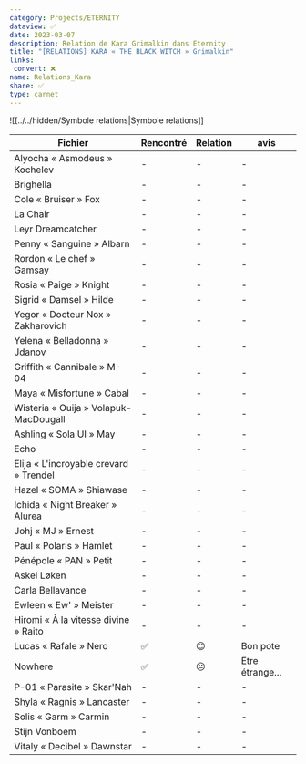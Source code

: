 ```yaml
---
category: Projects/ETERNITY
dataview: ✅
date: 2023-03-07
description: Relation de Kara Grimalkin dans Eternity
title: "[RELATIONS] KARA « THE BLACK WITCH » Grimalkin"
links: 
 convert: ❌
name: Relations_Kara
share: ✅
type: carnet
---
```


![[../../hidden/Symbole relations|Symbole relations]]

| Fichier                                                                                                                | Rencontré | Relation | avis            |
| ---------------------------------------------------------------------------------------------------------------------- | --------- | -------- | --------------- |
| Alyocha « Asmodeus » Kochelev               | \-        | \-       | \-              |
| Brighella                                                       | \-        | \-       | \-              |
| Cole « Bruiser » Fox                                 | \-        | \-       | \-              |
| La Chair                                                         | \-        | \-       | \-              |
| Leyr Dreamcatcher                                       | \-        | \-       | \-              |
| Penny « Sanguine » Albarn                       | \-        | \-       | \-              |
| Rordon « Le chef » Gamsay                       | \-        | \-       | \-              |
| Rosia « Paige » Knight                             | \-        | \-       | \-              |
| Sigrid « Damsel » Hilde                           | \-        | \-       | \-              |
| Yegor « Docteur Nox » Zakharovich       | \-        | \-       | \-              |
| Yelena « Belladonna » Jdanov                 | \-        | \-       | \-              |
| Griffith « Cannibale » M-04                        | \-        | \-       | \-              |
| Maya « Misfortune » Cabal                            | \-        | \-       | \-              |
| Wisteria « Ouija » Volapuk-MacDougall    | \-        | \-       | \-              |
| Ashling « Sola UI » May                               | \-        | \-       | \-              |
| Echo                                                                     | \-        | \-       | \-              |
| Elija « L'incroyable crevard » Trendel | \-        | \-       | \-              |
| Hazel « SOMA » Shiawase                               | \-        | \-       | \-              |
| Ichida « Night Breaker » Alurea               | \-        | \-       | \-              |
| Johj « MJ » Ernest                                         | \-        | \-       | \-              |
| Paul « Polaris » Hamlet                               | \-        | \-       | \-              |
| Pénépole « PAN » Petit                                 | \-        | \-       | \-              |
| Askel Løken                                                     | \-        | \-       | \-              |
| Carla Bellavance                                           | \-        | \-       | \-              |
| Ewleen « Ew' » Meister                               | \-        | \-       | \-              |
| Hiromi « À la vitesse divine » Raito   | \-        | \-       | \-              |
| Lucas « Rafale » Nero                                 | ✅         | 😊       | Bon pote        |
| Nowhere                                                             | ✅         | 😐       | Être étrange... |
| P-01 « Parasite » Skar'Nah                       | \-        | \-       | \-              |
| Shyla « Ragnis » Lancaster                       | \-        | \-       | \-              |
| Solis « Garm » Carmin                                 | \-        | \-       | \-              |
| Stijn Vonboem                                                 | \-        | \-       | \-              |
| Vitaly « Decibel » Dawnstar                     | \-        | \-       | \-              |



